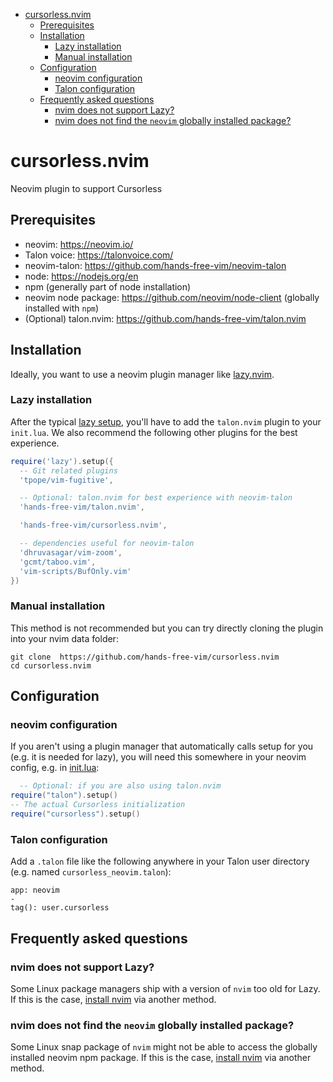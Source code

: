 <!-- vim-markdown-toc GFM -->

- [cursorless.nvim](#cursorlessnvim)
  - [Prerequisites](#prerequisites)
  - [Installation](#installation)
    - [Lazy installation](#lazy-installation)
    - [Manual installation](#manual-installation)
  - [Configuration](#configuration)
    - [neovim configuration](#neovim-configuration)
    - [Talon configuration](#talon-configuration)
  - [Frequently asked questions](#frequently-asked-questions)
    - [nvim does not support Lazy?](#nvim-does-not-support-lazy)
    - [nvim does not find the `neovim` globally installed package?](#nvim-does-not-find-the-neovim-globally-installed-package)

<!-- vim-markdown-toc -->

# cursorless.nvim

Neovim plugin to support Cursorless

## Prerequisites

- neovim: https://neovim.io/
- Talon voice: https://talonvoice.com/
- neovim-talon: https://github.com/hands-free-vim/neovim-talon
- node: https://nodejs.org/en
- npm (generally part of node installation)
- neovim node package: https://github.com/neovim/node-client (globally installed with `npm`)
- (Optional) talon.nvim: https://github.com/hands-free-vim/talon.nvim

## Installation

Ideally, you want to use a neovim plugin manager like [lazy.nvim](https://github.com/folke/lazy.nvim).

### Lazy installation

After the typical [lazy setup](https://github.com/folke/lazy.nvim?tab=readme-ov-file#-installation), you'll have to add the `talon.nvim` plugin to your `init.lua`. We also recommend the following other plugins for the best experience.

```lua
require('lazy').setup({
  -- Git related plugins
  'tpope/vim-fugitive',

  -- Optional: talon.nvim for best experience with neovim-talon
  'hands-free-vim/talon.nvim',

  'hands-free-vim/cursorless.nvim',

  -- dependencies useful for neovim-talon
  'dhruvasagar/vim-zoom',
  'gcmt/taboo.vim',
  'vim-scripts/BufOnly.vim'
})
```

### Manual installation

This method is not recommended but you can try directly cloning the plugin into your nvim data folder:

```
git clone  https://github.com/hands-free-vim/cursorless.nvim
cd cursorless.nvim
```

## Configuration

### neovim configuration

If you aren't using a plugin manager that automatically calls setup for you (e.g. it is needed for lazy), you will need this somewhere in your neovim config, e.g. in [init.lua](https://neovim.io/doc/user/lua-guide.html#lua-guide-config):

```lua
  -- Optional: if you are also using talon.nvim
require("talon").setup()
-- The actual Cursorless initialization
require("cursorless").setup()
```

### Talon configuration

Add a `.talon` file like the following anywhere in your Talon user directory (e.g. named `cursorless_neovim.talon`):

```talon
app: neovim
-
tag(): user.cursorless
```

## Frequently asked questions

### nvim does not support Lazy?

Some Linux package managers ship with a version of `nvim` too old for Lazy. If this is the case, [install nvim](https://github.com/neovim/neovim/blob/master/INSTALL.md) via another method.

### nvim does not find the `neovim` globally installed package?

Some Linux snap package of `nvim` might not be able to access the globally installed neovim npm package. If this is the case, [install nvim](https://github.com/neovim/neovim/blob/master/INSTALL.md) via another method.
